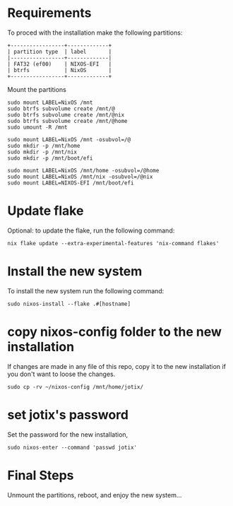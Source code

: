 # Requirements

To proced with the installation make the following partitions:

    +-----------------+-------------+
    | partition type  | label       |
    |-----------------+-------------|
    | FAT32 (ef00)    | NIXOS-EFI   |
    | btrfs           | NixOS       |
    +-----------------+-------------+

Mount the partitions

	sudo mount LABEL=NixOS /mnt
	sudo btrfs subvolume create /mnt/@
	sudo btrfs subvolume create /mnt/@nix
	sudo btrfs subvolume create /mnt/@home
	sudo umount -R /mnt

	sudo mount LABEL=NixOS /mnt -osubvol=/@
	sudo mkdir -p /mnt/home
	sudo mkdir -p /mnt/nix
	sudo mkdir -p /mnt/boot/efi
 
	sudo mount LABEL=NixOS /mnt/home -osubvol=/@home
	sudo mount LABEL=NixOS /mnt/nix -osubvol=/@nix
	sudo mount LABEL=NIXOS-EFI /mnt/boot/efi

# Update flake

Optional: to update the flake, run the following command:

	nix flake update --extra-experimental-features 'nix-command flakes'

# Install the new system

To install the new system run the following command:

	sudo nixos-install --flake .#[hostname]

# copy nixos-config folder to the new installation

If changes are made in any file of this repo, copy it to
the new installation if you don't want to loose
the changes.

	sudo cp -rv ~/nixos-config /mnt/home/jotix/

# set jotix's password

Set the password for the new installation,

	sudo nixos-enter --command 'passwd jotix'

# Final Steps

Unmount the partitions, reboot, and enjoy the new system...

